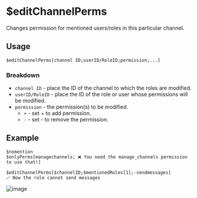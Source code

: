 # $editChannelPerms

Changes permission for mentioned users/roles in this particular channel.

## Usage
```
$editChannelPerms[channel ID;userID/RoleID;permission;...]
```

### Breakdown
- `channel ID` - place the ID of the channel to which the roles are modified.
- `userID/RoleID` - place the ID of the role or user whose permissions will be modified.
- `permission` - the permission(s) to be modified.
  - `+` - set + to add permission.
  - `-` - set - to remove the permission.

## Example
```
$nomention
$onlyPerms[managechannels; ❌ You need the manage_channels permission to use that!]

$editChannelPerms[$channelID;$mentionedRoles[1];-sendmessages]
✅ Now the role cannot send messages
```
![image](https://user-images.githubusercontent.com/42785890/153126133-42a80968-589a-4ff2-a871-19c614eceed9.png)
